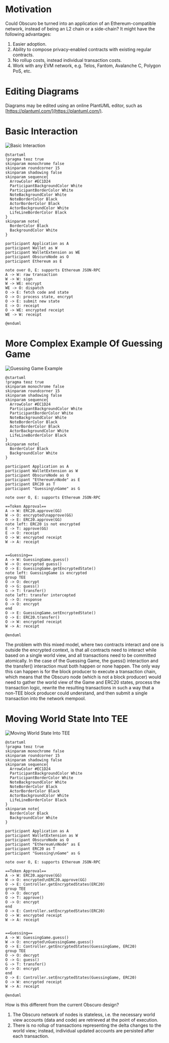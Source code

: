 # Motivation
Could Obscuro be turned into an application of an Ethereum-compatible network, instead of being an L2 chain or a side-chain? It might have the following advantages:
1. Easier adoption.
2. Ability to compose privacy-enabled contracts with existing regular contracts.
3. No rollup costs, instead individual transaction costs.
4. Work with any EVM network, e.g. Telos, Fantom, Avalanche C, Polygon PoS, etc.

# Editing Diagrams
Diagrams may be edited using an online PlantUML editor, such as [https://plantuml.com/](https://plantuml.com/).

# Basic Interaction
![Basic Interaction](https://www.plantuml.com/plantuml/svg/TPC_SzD04CNx-nJBq2P566XSC76C6YPZPQ1GlJcjhPj8jyVk2lDd-ExeR0dBH2xrVk-zUrleNWt5-gvrRvBWlaCmubzWqfFJbn0J2dRGSMJV27S4EsnrZeJxM7kMI09t7sP06wpv4EB-LKJfMq_Hqsy7i1RXmuPR5dXRREu-lNi_Y4ye5dn86Eq1_Sl--CR9L3N1w3yBIqroYRTiT2sQsJppq0x6FCKRorLmhUqnxEWnn8N6FxEJ8zlntANwnUOXxTBvHbYdr0QF5ZW2AgmlO8LjIvRrQa4lVXX57ODLSU4edzNtmbkkATFo0XRMa53VPL8ubsy0_au2vGqKAz0-9HRJi-_prt9x--LfuzPm-n6g5GWUm0IZei_BNJNg6lRJnr14qSlFPAugibAke0wQq7pZoYmCZXqDN-2FAsCDQcZaoj6TX3sfdjIRVsrJLlldBXX4EeovwHKXJs4opdPGFQ5nKNNskdkATVvR_W80)
```
@startuml
!pragma teoz true
skinparam monochrome false
skinparam roundcorner 15
skinparam shadowing false
skinparam sequence{
  ArrowColor #EC1D24
  ParticipantBackgroundColor White
  ParticipantBorderColor White
  NoteBackgroundColor White
  NoteBorderColor Black
  ActorBorderColor Black
  ActorBackgroundColor White
  LifeLineBorderColor Black
}
skinparam note{
  BorderColor Black
  BackgroundColor White
}

participant Application as A
participant Wallet as W
participant WalletExtension as WE
participant ObscuroNode as O
participant Ethereum as E

note over O, E: supports Ethereum JSON-RPC
A -> W: raw transaction
W -> W: sign
W -> WE: encrypt
WE -> O: dispatch
O -> E: fetch code and state
O -> O: process state, encrypt
O -> E: submit new state
E -> O: receipt
O -> WE: encrypted receipt
WE -> W: receipt

@enduml
```

# More Complex Example Of Guessing Game
![Guessing Game Example](https://www.plantuml.com/plantuml/svg/bPJDRjim48JlV8fjUac19cY2zcB0HHoN4504KP0OqCKNLbhRX2Kkkrmb_K7UlQKbnMAX77eqlvaTpjBGLH33qZQrUkFPR1i3WlGBX5jKOM-TDsmQQCXHkMDg43Qc3cF4rBgg97R8SF5f1CBELFHatJQrH8BVMtGb_bO02sPwMb9D36_rykBBvKS5S6TOR6czSN9joltsaD69YfqL_4T2N26d-9O4KslAnfxh-gymNgKKujV1AzDkx0Plh9kO-3ogx4WmrfqQFptvMIb_x0WBxsjR6h7am0HO9B0mTOsYVmYwq0kAH91_2sNBT4iLHfWdy4JB3XdRPksYu2GgTABGzylB3_5ubHgp5aEmRhjscMawOwPKx0hqY0pvUz0p2Attn19Wo86l3_djsVtTKgdvV4LxTB4UqwEfvtErWBFFKCowq7Dp07YQPUzK4Ka-0tGb__I2rTgDSHwndZ1sDwfn8pq46-AB70Sf7Rsh6OnTkezZBD5wwUONe_Y1T1TR79Mnrx2RKQFXA2xhV1j_d4wKWe4CVL8RYXwK3s84JvDwOsriUMmO_s4ULbghl4-iCBA-LpPxoStwNGWR5pR8QS9m2jO9Sec7uTdBge8d5r3bQIk5hfhk4oRwf0yvkiP_lC0LkYf-rVu0)
```
@startuml
!pragma teoz true
skinparam monochrome false
skinparam roundcorner 15
skinparam shadowing false
skinparam sequence{
  ArrowColor #EC1D24
  ParticipantBackgroundColor White
  ParticipantBorderColor White
  NoteBackgroundColor White
  NoteBorderColor Black
  ActorBorderColor Black
  ActorBackgroundColor White
  LifeLineBorderColor Black
}
skinparam note{
  BorderColor Black
  BackgroundColor White
}

participant Application as A
participant WalletExtension as W
participant ObscuroNode as O
participant "Ethereum\nNode" as E
participant ERC20 as T
participant "Guessing\nGame" as G

note over O, E: supports Ethereum JSON-RPC

==Token Approval==
A -> W: ERC20.approve(GG)
W -> O: encrypted\napprove(GG)
O -> E: ERC20.approve(GG)
note left: ERC20 is not encrypted
E -> T: approve(GG)
E -> O: receipt
O -> W: encrypted receipt
W -> A: receipt


==Guessing==
A -> W: GuessingGame.guess()
W -> O: encrypted guess()
O -> E: GuessingGame.getEncryptedState()
note left: GuessingGame is encrypted
group TEE
O -> O: decrypt
O -> G: guess()
G -> T: transfer()
note left: transfer intercepted
G -> O: response
O -> O: encrypt
end
O -> E: GuessingGame.setEncryptedState()
O -> E: ERC20.transfer()
O -> W: encrypted receipt
W -> A: receipt

@enduml
```

The problem with this mixed model, where two contracts interact and one is outside the encrypted context, is that all contracts need to interact while
based on a single world view, and all transactions need to be committed atomically. In the case of the Guessing Game, the guess() interaction and the 
transfer() interaction must both happen or none happen. The only way this can happen is for the block producer to execute a transaction chain, which means 
that the Obscuro node (which is not a block producer) would need to gather the world view of the Game and ERC20 states, process the transaction logic,
rewrite the resulting transactions in such a way that a non-TEE block producer could understand, and then submit a single transaction into the network 
mempool.

# Moving World State Into TEE
![Moving World State Into TEE](https://www.plantuml.com/plantuml/svg/fP1FJzj04CNl-occz08Ie8BQYwLKXDIoL26C898lkMpjYRFAUcSxEuR-4T-zh8DRkpWILO-xx_VcpRoB89gbRQnwurdNZGP1-W72BQgmDSvhrWqqvAZSC3K8Qst3K69gNLKIEsGu-p0GmaPNz61S_S8Iy6kBhiIV2c3EJ0yBiiJmDbsSVJf_hm1kD8ifZTTEBdMvhRkC7LHiZE1V2765F9QlIN1i7Mj3pwLz0kCgfH3l5VPDkp9hl39kOkBZu6H7qfqxDNvwygDI_i-DCFVUcbAB8GSwm7ma5jfQbFIRe0lFG342yY-XR9ckgS8evYFn89KDChRDoaNW81BfY4Xl5-VlulToRCnQ3C6uUkKotUoCcLBnLg1xPCYF8KqWjDuJIu0-1pxVvTSdjpSBfMQp9MtHnVEOxhMTpTGSJZv2aUn2JtKdu66M7QaYAda2w4h-xWMhbNi9vKzGJ5sG4oPhaKzhbBItt8aM38UTxqZ5sZqiqxIpnTaLTk3klKoW7nq7Zz8LkcegBEmDw-1Yi3umbcYyx0wR9x_ViPU-sq4Z_LSi-xIEZyF9KYQvr_Koj1x3wrhA4kX3ikVMXBKBQ-J_gcsyox-NU86kQXlx2m00)
```
@startuml
!pragma teoz true
skinparam monochrome false
skinparam roundcorner 15
skinparam shadowing false
skinparam sequence{
  ArrowColor #EC1D24
  ParticipantBackgroundColor White
  ParticipantBorderColor White
  NoteBackgroundColor White
  NoteBorderColor Black
  ActorBorderColor Black
  ActorBackgroundColor White
  LifeLineBorderColor Black
}
skinparam note{
  BorderColor Black
  BackgroundColor White
}

participant Application as A
participant WalletExtension as W
participant ObscuroNode as O
participant "Ethereum\nNode" as E
participant ERC20 as T
participant "Guessing\nGame" as G

note over O, E: supports Ethereum JSON-RPC

==Token Approval==
A -> W: ERC20.approve(GG)
W -> O: encrypted\nERC20.approve(GG)
O -> E: Controller.getEncryptedStates(ERC20)
group TEE
O -> O: decrypt
O -> T: approve()
O -> O: encrypt
end
O -> E: Controller.setEncryptedStates(ERC20)
O -> W: encrypted receipt
W -> A: receipt


==Guessing==
A -> W: GuessingGame.guess()
W -> O: encrypted\nGuessingGame.guess()
O -> E: Controller.getEncryptedStates(GuessingGame, ERC20)
group TEE
O -> O: decrypt
O -> G: guess()
G -> T: transfer()
O -> O: encrypt
end
O -> E: Controller.setEncryptedStates(GuessingGame, ERC20)
O -> W: encrypted receipt
W -> A: receipt

@enduml
```
How is this different from the current Obscuro design?
1. The Obscuro network of nodes is stateless, i.e. the necessary world view accounts (data and code) are retrieved at the point of execution.
2. There is no rollup of transactions representing the delta changes to the world view; instead, individual updated accounts are persisted after each transaction.
